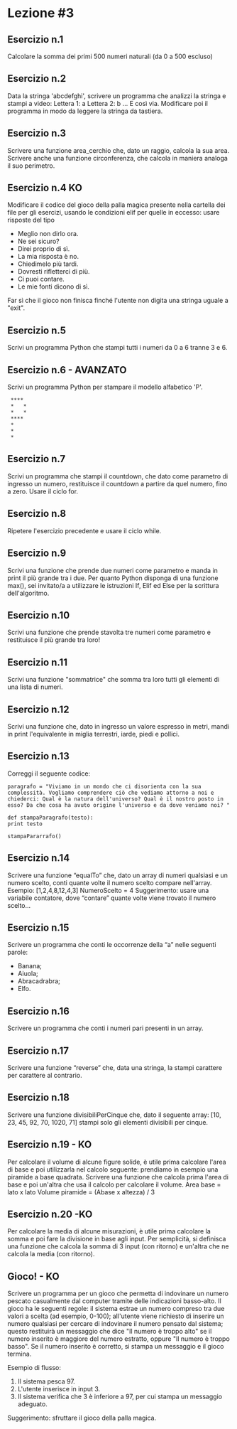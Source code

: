 # Lezione #3

## Esercizio n.1 
Calcolare la somma dei primi 500 numeri naturali 
(da 0 a 500 escluso)

## Esercizio n.2
Data la stringa 'abcdefghi', scrivere
un programma che analizzi la stringa e
stampi a video:
Lettera 1: a
Lettera 2: b
...
E così via.
Modificare poi il programma in modo da
leggere la stringa da tastiera.

## Esercizio n.3
Scrivere una funzione area_cerchio che, dato un raggio, 
calcola la sua area. Scrivere anche una funzione circonferenza, 
che calcola in maniera analoga il suo perimetro.

## Esercizio n.4 KO
Modificare il codice del gioco della palla magica presente 
nella cartella dei file per gli esercizi, usando le condizioni 
elif per quelle in eccesso: usare risposte del tipo 
* Meglio non dirlo ora.
* Ne sei sicuro?
* Direi proprio di sì.
* La mia risposta è no.
* Chiedimelo più tardi.
* Dovresti rifletterci di più.
* Ci puoi contare.
* Le mie fonti dicono di sì.

Far sì che il gioco non finisca finché l'utente 
non digita una stringa uguale a "exit".

## Esercizio n.5
Scrivi un programma Python che stampi tutti 
i numeri da 0 a 6 tranne 3 e 6.

## Esercizio n.6 - AVANZATO
Scrivi un programma Python per stampare 
il modello alfabetico 'P'.
```
 ****                                                                   
 *   *                                                                  
 *   *                                                                  
 ****                                                                   
 *                                                                      
 *                                                                      
 *  
```

## Esercizio n.7
Scrivi un programma che stampi il countdown, 
che dato come parametro di ingresso un numero, 
restituisce il countdown a partire da quel numero, 
fino a zero. Usare il ciclo for.

## Esercizio n.8
Ripetere l'esercizio precedente e usare il 
ciclo while.

## Esercizio n.9
Scrivi una funzione che prende due numeri 
come parametro e manda in print il più grande 
tra i due. Per quanto Python disponga di 
una funzione max(), sei invitato/a a utilizzare 
le istruzioni If, Elif ed Else per la scrittura
dell'algoritmo.

## Esercizio n.10
Scrivi una funzione che prende stavolta 
tre numeri come parametro e restituisce 
il più grande tra loro!

## Esercizio n.11
Scrivi una funzione "sommatrice" che somma 
tra loro tutti gli elementi di una lista di 
numeri.

## Esercizio n.12
Scrivi una funzione che, dato in ingresso 
un valore espresso in metri, mandi in print 
l'equivalente in miglia terrestri, iarde, piedi 
e pollici.

## Esercizio n.13
Correggi il seguente codice:
```
paragrafo = "Viviamo in un mondo che ci disorienta con la sua complessità. Vogliamo comprendere ciò che vediamo attorno a noi e chiederci: Qual è la natura dell'universo? Qual è il nostro posto in esso? Da che cosa ha avuto origine l'universo e da dove veniamo noi? "

def stampaParagrafo(testo):
print testo
	
stampaPararrafo()
```

## Esercizio n.14
Scrivere una funzione “equalTo” che, dato un array di numeri qualsiasi e un numero scelto, conti quante volte il numero scelto compare nell'array.
Esempio: [1,2,4,8,12,4,3]
NumeroScelto = 4
Suggerimento: usare una variabile contatore, dove “contare” quante volte viene trovato il numero scelto...

## Esercizio n.15
Scrivere un programma che conti le occorrenze
della “a” nelle seguenti parole:
- Banana;
- Aiuola;
- Abracadrabra;
- Elfo.

## Esercizio n.16
Scrivere un programma che conti i numeri pari presenti in un array.

## Esercizio n.17
Scrivere una funzione “reverse” che, data una stringa, la stampi carattere per carattere al contrario.

## Esercizio n.18
Scrivere una funzione divisibiliPerCinque che, dato il seguente array:
[10, 23, 45, 92, 70, 1020, 71]
stampi solo gli elementi divisibili per cinque.

## Esercizio n.19 - KO
Per calcolare il volume di alcune figure solide, è utile prima calcolare l'area di base e poi utilizzarla nel calcolo seguente: prendiamo in esempio una piramide a base quadrata. Scrivere una funzione
che calcola prima l'area di base e poi un'altra che usa il calcolo per calcolare il volume.
Area base = lato x lato
Volume piramide = (Abase x altezza) / 3

## Esercizio n.20 -KO
Per calcolare la media di alcune misurazioni, è utile prima calcolare la somma e poi fare la divisione in base agli input. Per semplicità, si
definisca una funzione che calcola la somma di 3 input (con ritorno) e un'altra che ne calcola la media (con ritorno).

## Gioco! - KO

Scrivere un programma per un gioco che permetta di indovinare un numero pescato casualmente dal computer tramite delle indicazioni basso-alto.
Il gioco ha le seguenti regole: il sistema estrae un numero compreso tra due valori a scelta (ad esempio, 0-100); all'utente viene richiesto di inserire
un numero qualsiasi per cercare di indovinare il numero pensato dal sistema; questo restituirà un messaggio che dice "Il numero è troppo alto"
se il numero inserito è maggiore del numero estratto, oppure "Il numero è troppo basso". Se il numero inserito è corretto, si stampa un messaggio
e il gioco termina.

Esempio di flusso:

1. Il sistema pesca 97.
2. L'utente inserisce in input 3.
3. Il sistema verifica che 3 è inferiore a 97, per cui stampa un messaggio adeguato.

Suggerimento: sfruttare il gioco della palla magica. 